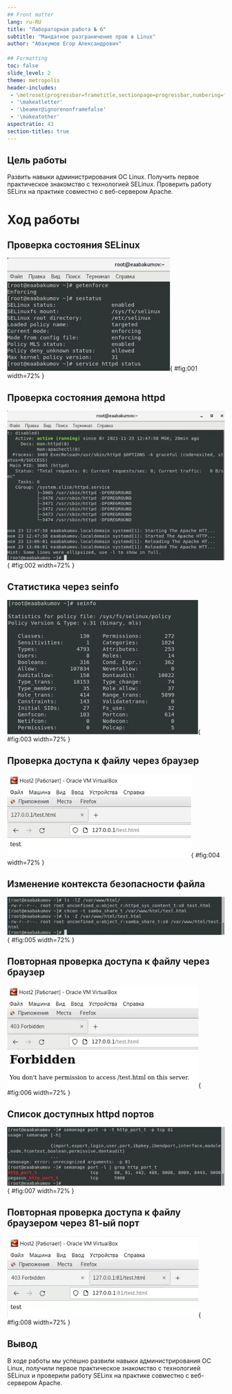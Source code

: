 ```yaml
---
## Front matter
lang: ru-RU
title: "Лабораторная работа № 6"
subtitle: "Мандатное разграничение прав в Linux"
author: "Абакумов Егор Александрович"

## Formatting
toc: false
slide_level: 2
theme: metropolis
header-includes: 
 - \metroset{progressbar=frametitle,sectionpage=progressbar,numbering=fraction}
 - '\makeatletter'
 - '\beamer@ignorenonframefalse'
 - '\makeatother'
aspectratio: 43
section-titles: true
---
```


## Цель работы

Развить навыки администрирования ОС Linux. Получить первое практическое знакомство с технологией SELinux. Проверить работу SELinx на практике совместно с веб-сервером Apache.

# Ход работы

## Проверка состояния SELinux

![](image/pres/1.png){ #fig:001 width=72% }

## Проверка состояния демона httpd

![](image/pres/2.png){ #fig:002 width=72% }

## Статистика через seinfo

![](image/pres/3.png){ #fig:003 width=72% }

## Проверка доступа к файлу через браузер

![](image/pres/4.png){ #fig:004 width=72% }

## Изменение контекста безопасности файла

![](image/pres/5.png){ #fig:005 width=72% }

## Повторная проверка доступа к файлу через браузер

![](image/pres/6.png){ #fig:006 width=72% }

## Список доступных httpd портов

![](image/pres/7.png){ #fig:007 width=72% }

## Повторная проверка доступа к файлу браузером через 81-ый порт

![](image/pres/8.png){ #fig:008 width=72% }

## Вывод

В ходе работы мы успешно развили навыки администрирования ОС Linux, получили первое практическое знакомство с технологией SELinux и проверили работу SELinx на практике совместно с веб-сервером Apache.